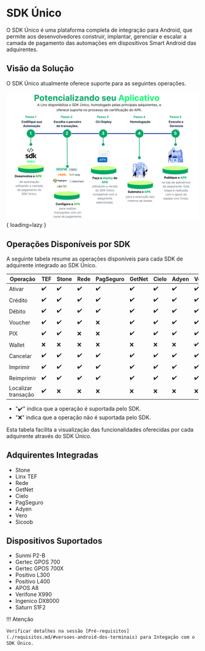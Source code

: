 # SDK Único

O SDK Único é uma plataforma completa de integração para Android, que permite aos desenvolvedores construir, implantar, gerenciar e escalar a camada de pagamento das automações em dispositivos Smart Android das adquirentes.
## Visão da Solução

O SDK Único atualmente oferece suporte para as seguintes operações.

![Visão da Solução](../assets/images/visao-solucao.png){ loading=lazy }


  [Visão da Solução]: assets/images/visao-solucao.png
  

## Operações Disponíveis por SDK

A seguinte tabela resume as operações disponíveis para cada SDK de adquirente integrado ao SDK Único.

| Operação   |  TEF      | Stone | Rede  |  PagSeguro  | GetNet  | Cielo | Adyen | Vero  | Sicoob  |
|------------|-----------|-------|-------|-------------|---------|-------|-------|-------|---------|
| Ativar     |  ✔️        |   ✔️   |   ✔️   |       ✔️     |   ✔️     |   ✔️   |   ✔️   |   ✔️   |   ✔️     |  
| Crédito    |  ✔️        |   ✔️   |   ✔️   |       ✔️     |   ✔️     |   ✔️   |   ✔️   |   ✔️   |   ✔️     |
| Débito     |  ✔️        |   ✔️   |   ✔️   |       ✔️     |   ✔️     |   ✔️   |   ✔️   |   ✔️   |   ✔️     |
| Voucher    |  ✔️        |   ✔️   |   ✔️   |       ❌    |   ✔️     |   ✔️   |   ✔️   |   ✔️   |   ❌    |
| PIX        |  ✔️        |   ✔️   |   ❌  |       ❌    |   ✔️     |   ✔️   |   ✔️   |   ✔️   |   ✔️     |
| Wallet     |  ❌       |   ❌  |   ❌  |       ❌    |   ❌    |   ❌  |   ❌  |   ✔️   |   ❌    |
| Cancelar   |  ✔️        |   ✔️   |   ✔️   |       ✔️     |   ✔️     |   ✔️   |   ✔️   |   ✔️   |   ✔️     |
| Imprimir   |  ✔️        |   ✔️   |   ✔️   |       ✔️     |   ✔️     |   ✔️   |   ✔️   |   ✔️   |   ✔️     |
| Reimprimir |  ✔️        |   ✔️   |   ✔️   |       ✔️     |   ✔️     |   ✔️   |   ✔️   |   ✔️   |   ✔️     |
| Localizar transação |  ✔️        |   ❌   |   ❌   |       ❌     |   ❌     |   ❌   |   ❌   |   ❌   |   ❌     |

- "✔️" indica que a operação é suportada pelo SDK.
- "❌" indica que a operação não é suportada pelo SDK.

Esta tabela facilita a visualização das funcionalidades oferecidas por cada adquirente através do SDK Único.

[Visão da Solução]: assets/images/visao-solucao.png


## Adquirentes Integradas

- Stone
- Linx TEF
- Rede
- GetNet
- Cielo
- PagSeguro
- Adyen
- Vero
- Sicoob

## Dispositivos Suportados

- Sunmi P2-B
- Gertec GPOS 700
- Gertec GPOS 700X
- Positivo L300
- Positivo L400
- APOS A8
- Verifone X990
- Ingenico DX8000
- Saturn S1F2

!!! Atenção 

    Verificar detalhes na sessão [Pré-requisitos](./requisitos.md/#versoes-android-dos-terminais) para Integação com o SDK Único.
